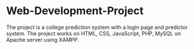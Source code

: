 # Web-Development-Project
The project is a college prediction system with a login page and predictor system.  The project works on HTML, CSS, JavaScript, PHP, MySQL on Apache server using XAMPP. 

